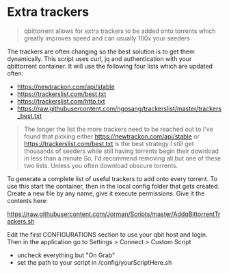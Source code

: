 # Extra trackers
> qbittorrent allows for extra trackers to be added onto torrents which greatly improves speed and can usually 100x your seeders

The trackers are often changing so the best solution is to get them dynamically. This script uses curl, jq and authentication with your qbittorrent container.
It will use the following four lists which are updated often:

- https://newtrackon.com/api/stable
- https://trackerslist.com/best.txt
- https://trackerslist.com/http.txt
- https://raw.githubusercontent.com/ngosang/trackerslist/master/trackers_best.txt

> The longer the list the more trackers need to be reached out to
> I've found that picking either https://newtrackon.com/api/stable or https://trackerslist.com/best.txt is the best strategy
> I still get thousands of seeders while still having torrents begin their download in less than a minute
> So, I'd recommend removing all but one of these two lists. Unless you often download obscure torrents.

To generate a complete list of useful trackers to add onto every torrent.
To use this start the container, then in the local config folder that gets created.
Create a new file by any name, give it execute permissions.
Give it the contents here:

https://raw.githubusercontent.com/Jorman/Scripts/master/AddqBittorrentTrackers.sh

Edit the first CONFIGURATIONS section to use your qbit host and login.
Then in the application go to Settings > Connect > Custom Script

- uncheck everything but "On Grab"
- set the path to your script in /config/yourScriptHere.sh
